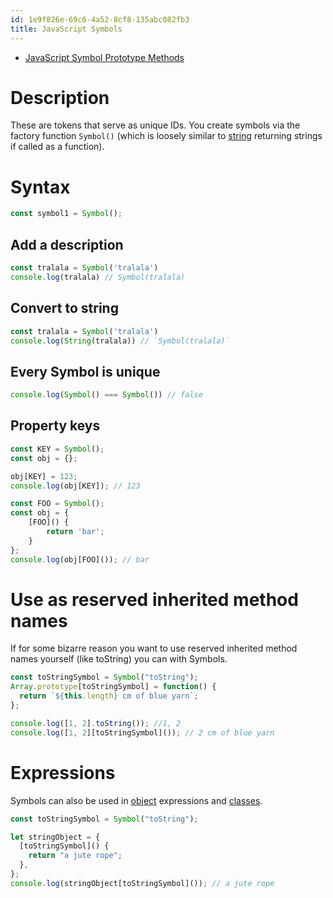 ```yaml
---
id: 1e9f826e-69c6-4a52-8cf8-135abc082fb3
title: JavaScript Symbols
---
```


-   [JavaScript Symbol Prototype
    Methods](20201116101443-javascript_symbol_prototype_methods)

# Description

These are tokens that serve as unique IDs. You create symbols via the
factory function `Symbol()` (which is loosely similar to
[string](20200922164551-strings) returning strings if called as a
function).

# Syntax

``` javascript
const symbol1 = Symbol();
```

## Add a description

``` javascript
const tralala = Symbol('tralala')
console.log(tralala) // Symbol(tralala)
```

## Convert to string

``` javascript
const tralala = Symbol('tralala')
console.log(String(tralala)) // `Symbol(tralala)`
```

## Every Symbol is unique

``` javascript
console.log(Symbol() === Symbol()) // false
```

## Property keys

``` javascript
const KEY = Symbol();
const obj = {};

obj[KEY] = 123;
console.log(obj[KEY]); // 123
```

``` javascript
const FOO = Symbol();
const obj = {
    [FOO]() {
        return 'bar';
    }
};
console.log(obj[FOO]()); // bar
```

# Use as reserved inherited method names

If for some bizarre reason you want to use reserved inherited method
names yourself (like toString) you can with Symbols.

``` javascript
const toStringSymbol = Symbol("toString");
Array.prototype[toStringSymbol] = function() {
  return `${this.length} cm of blue yarn`;
};

console.log([1, 2].toString()); //1, 2
console.log([1, 2][toStringSymbol]()); // 2 cm of blue yarn
```

# Expressions

Symbols can also be used in [object](20200826201605-objects) expressions
and [classes](20201008090316-class_notation).

``` javascript
const toStringSymbol = Symbol("toString");

let stringObject = {
  [toStringSymbol]() {
    return "a jute rope";
  },
};
console.log(stringObject[toStringSymbol]()); // a jute rope
```
